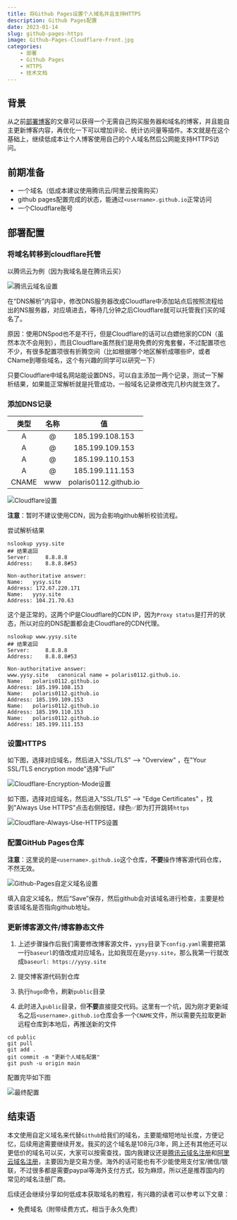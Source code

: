 ```yaml
---
title: 将Github Pages设置个人域名并且支持HTTPS
description: Github Pages配置
date: 2023-01-14
slug: github-pages-https
image: Github-Pages-Cloudflare-Front.jpg
categories:
    - 部署
    - Github Pages
    - HTTPS
    - 技术文档
---
```

##  背景

从之前[部署博客]()的文章可以获得一个无需自己购买服务器和域名的博客，并且能自主更新博客内容，再优化一下可以增加评论、统计访问量等插件。本文就是在这个基础上，继续低成本让个人博客使用自己的个人域名然后公网能支持HTTPS访问。

## 前期准备

- 一个域名（低成本建议使用腾讯云/阿里云按需购买）
- github pages配置完成的状态，能通过`<username>.github.io`正常访问
- 一个Cloudflare账号

## 部署配置

### 将域名转移到cloudflare托管

以腾讯云为例（因为我域名是在腾讯云买）

![腾讯云域名设置](Tencent-Cloud-DNS-Dashboard.png)

在“DNS解析”内容中，修改DNS服务器改成Cloudflare中添加站点后按照流程给出的NS服务器，对应填进去，等待几分钟之后Cloudflare就可以托管我们买的域名了。

原因：使用DNSpod也不是不行，但是Cloudflare的话可以白嫖他家的CDN（虽然本次不会用到），而且Cloudflare虽然我们是用免费的穷鬼套餐，不过配置项也不少，有很多配置项很有折腾空间（比如根据哪个地区解析成哪些IP，或者CName到哪些域名，这个有兴趣的同学可以研究一下）

只要Cloudflare中域名网站能设置DNS，可以自主添加一两个记录，测试一下解析结果，如果能正常解析就是托管成功，一般域名记录修改完几秒内就生效了。

### 添加DNS记录

| 类型  | 名称 |          值           |
| :---: | :--: | :-------------------: |
|   A   |  @   |    185.199.108.153    |
|   A   |  @   |    185.199.109.153    |
|   A   |  @   |    185.199.110.153    |
|   A   |  @   |    185.199.111.153    |
| CNAME | www  | polaris0112.github.io |

![Cloudflare设置](Cloudflare-Setting.png)

**注意**：暂时不建议使用CDN，因为会影响github解析校验流程。

尝试解析结果

```shell
nslookup yysy.site
## 结果返回
Server:		8.8.8.8
Address:	8.8.8.8#53

Non-authoritative answer:
Name:	yysy.site
Address: 172.67.220.171
Name:	yysy.site
Address: 104.21.70.63
```

这个是正常的，这两个IP是Cloudflare的CDN IP，因为`Proxy status`是打开的状态，所以对应的DNS配置都会走Cloudflare的CDN代理。

```shell
nslookup www.yysy.site
## 结果返回
Server:		8.8.8.8
Address:	8.8.8.8#53

Non-authoritative answer:
www.yysy.site	canonical name = polaris0112.github.io.
Name:	polaris0112.github.io
Address: 185.199.108.153
Name:	polaris0112.github.io
Address: 185.199.109.153
Name:	polaris0112.github.io
Address: 185.199.110.153
Name:	polaris0112.github.io
Address: 185.199.111.153
```

### 设置HTTPS

如下图，选择对应域名，然后进入"SSL/TLS" --> "Overview" ，在"Your SSL/TLS encryption mode"选择"Full"

![Cloudflare-Encryption-Mode设置](Cloudflare-Setting-Encryption-Mode.png)

如下图，选择对应域名，然后进入"SSL/TLS" --> "Edge Certificates" ，找到"Always Use HTTPS"点击右侧按钮，绿色✅即为打开跳转`https`

![Cloudflare-Always-Use-HTTPS设置](Cloudflare-Setting-Always-Use-HTTPS.png)

### 配置GitHub Pages仓库

**注意**：这里说的是`<username>.github.io`这个仓库，**不要**操作博客源代码仓库，不然无效。

![Github-Pages自定义域名设置](Github-Pages-Setting-Custom-Domain.png)

填入自定义域名，然后“Save”保存，然后github会对该域名进行检查，主要是检查该域名是否指向github地址。

### 更新博客源文件/博客静态文件

1. 上述步骤操作后我们需要修改博客源文件，`yysy`目录下`config.yaml`需要把第一行`baseurl`的值改成对应域名，比如我现在是`yysy.site`，那么我第一行就改成`baseurl: https://yysy.site`

2. 提交博客源代码到仓库
3. 执行`hugo`命令，刷新`public`目录
4. 此时进入`public`目录，但**不要**直接提交代码。这里有一个坑，因为刚才更新域名之后`<username>.github.io`仓库会多一个`CNAME`文件，所以需要先拉取更新远程仓库到本地后，再推送新的文件

```shell
cd public
git pull
git add . 
git commit -m "更新个人域名配置"
git push -u origin main
```

配置完毕如下图

![最终配置](Finish-Setting.png)

## 结束语

本文使用自定义域名来代替`Github`给我们的域名，主要能缩短地址长度，方便记忆，后续用途需要继续开发。我买的这个域名是108元/3年，网上还有其他还可以更低价的域名可以买，大家可以按需查找，国内我建议还是[腾讯云域名注册](https://dnspod.cloud.tencent.com/)和[阿里云域名注册](https://wanwang.aliyun.com/)，主要因为是交易方便。海外的话可能也有不少能使用支付宝/微信/银联，不过很多都是需要paypal等海外支付方式，较为麻烦，所以还是推荐国内的常见的域名注册厂商。

后续还会继续分享如何低成本获取域名的教程，有兴趣的读者可以参考以下文章：

- 免费域名（附带续费方式，相当于永久免费）


